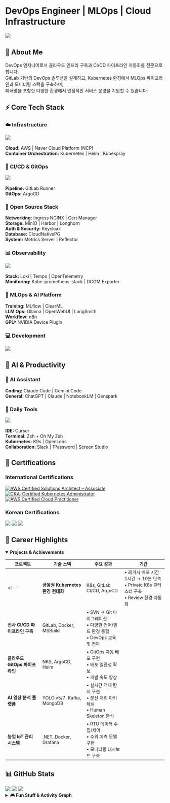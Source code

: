 # DevOps Engineer | MLOps | Cloud Infrastructure

![](https://komarev.com/ghpvc/?username=pghoya2956&style=flat-square&color=blue)

## 👋 About Me

DevOps 엔지니어로서 클라우드 인프라 구축과 CI/CD 파이프라인 자동화를 전문으로 합니다.  
GitLab 기반의 DevOps 솔루션을 설계하고, Kubernetes 환경에서 MLOps 파이프라인과 모니터링 스택을 구축하며,  
폐쇄망을 포함한 다양한 환경에서 안정적인 서비스 운영을 지원할 수 있습니다.

## ⚡ Core Tech Stack

### ☁️ Infrastructure
<img src="https://skillicons.dev/icons?i=aws,docker,kubernetes,terraform" />

**Cloud:** AWS | Naver Cloud Platform (NCP)  
**Container Orchestration:** Kubernetes | Helm | Kubespray

### 🚀 CI/CD & GitOps
<img src="https://skillicons.dev/icons?i=gitlab" />

**Pipeline:** GitLab Runner  
**GitOps:** ArgoCD

### 🔧 Open Source Stack
**Networking:** Ingress NGINX | Cert Manager  
**Storage:** MinIO | Harbor | Longhorn  
**Auth & Security:** Keycloak  
**Database:** CloudNativePG  
**System:** Metrics Server | Reflector

### 📊 Observability
<img src="https://skillicons.dev/icons?i=prometheus,grafana" />

**Stack:** Loki | Tempo | OpenTelemetry  
**Monitoring:** Kube-prometheus-stack | DCGM Exporter

### 🤖 MLOps & AI Platform
**Training:** MLflow | ClearML  
**LLM Ops:** Ollama | OpenWebUI | LangSmith  
**Workflow:** n8n  
**GPU:** NVIDIA Device Plugin

### 💻 Development
<img src="https://skillicons.dev/icons?i=python,cs,bash,linux" />

## 🤖 AI & Productivity

### 🧠 AI Assistant
**Coding:** Claude Code | Gemini Code  
**General:** ChatGPT | Claude | NotebookLM | Genspark  

### 🔧 Daily Tools
<img src="https://skillicons.dev/icons?i=vscode,vim,notion" />

**IDE:** Cursor  
**Terminal:** Zsh + Oh My Zsh  
**Kubernetes:** K9s | OpenLens  
**Collaboration:** Slack | 1Password | Screen Studio

## 📜 Certifications

### International Certifications
<div align="left">
  <a href="https://www.credly.com/badges/fb7b66e0-bc45-4b52-94d9-3fd4353135fd">
    <img src="https://images.credly.com/size/110x110/images/0e284c3f-5164-4b21-8660-0d84737941bc/image.png" alt="AWS Certified Solutions Architect – Associate" width="100" />
  </a>
  <a href="https://www.credly.com/badges/17c631c3-44d2-4670-b27f-a5c7e696fbff">
    <img src="https://images.credly.com/size/110x110/images/8b8ed108-e77d-4396-ac59-2504583b9d54/cka_from_cncfsite__281_29.png" alt="CKA: Certified Kubernetes Administrator" width="100" />
  </a>
  <a href="https://www.credly.com/badges/fd23f25b-6ad9-4474-962d-38a178f79cca">
    <img src="https://images.credly.com/size/110x110/images/00634f82-b07f-4bbd-a6bb-53de397fc3a6/image.png" alt="AWS Certified Cloud Practitioner" width="100" />
  </a>
</div>

### Korean Certifications
<img src="https://img.shields.io/badge/정보처리기사-0052CC?style=for-the-badge&logo=github&logoColor=white" />
<img src="https://img.shields.io/badge/네트워크관리사 2급-0066CC?style=for-the-badge" />
<img src="https://img.shields.io/badge/리눅스마스터 2급-CC0033?style=for-the-badge&logo=linux&logoColor=white" />

## 🏢 Career Highlights

<details open>
<summary><b>Projects & Achievements</b></summary>

| 프로젝트 | 기술 스택 | 주요 성과 | 기간 |
|----------|-----------|-----------|------|
<!-- | **금융권 Kubernetes 환경 현대화** | K8s, GitLab CI/CD, ArgoCD | • 레거시 배포 시간 1시간 → 10분 단축<br/>• Private K8s 클러스터 구축<br/>• Review 환경 자동화 | |
| **전사 CI/CD 파이프라인 구축** | GitLab, Docker, MSBuild | • SVN → Git 마이그레이션<br/>• 다양한 언어/빌드 환경 통합<br/>• DevOps 교육 및 전파 | |
| **클라우드 GitOps 파이프라인** | NKS, ArgoCD, Helm | • GitOps 자동 배포 구현<br/>• 배포 일관성 확보<br/>• 개발 속도 향상 | |
| **AI 영상 분석 플랫폼** | YOLO v5/7, Kafka, MongoDB | • 실시간 객체 탐지 구현<br/>• 분산 처리 아키텍처<br/>• Human Skeleton 분석 | |
| **농업 IoT 관리 시스템** | .NET, Docker, Grafana | • RTU 데이터 수집/제어<br/>• 수위 예측 모델 구현<br/>• 모니터링 대시보드 구축 | | -->

</details>
</details>

## 📊 GitHub Stats

<img height="180em" src="https://github-readme-stats.vercel.app/api?username=pghoya2956&show_icons=true&hide_border=true&theme=tokyonight&rank_icon=github" />
<img height="180em" src="https://github-readme-stats.vercel.app/api/top-langs/?username=pghoya2956&layout=compact&hide_border=true&theme=tokyonight" />

<img src="https://github-readme-streak-stats.herokuapp.com/?user=pghoya2956&hide_border=true&theme=tokyonight" />

<details>
<summary><b>🎮 Fun Stuff & Activity Graph</b></summary>
<br/>
<img src="https://raw.githubusercontent.com/pghoya2956/pghoya2956/main/output/snake.svg" />
<br/><br/>
<img src="https://github-readme-activity-graph.vercel.app/graph?username=pghoya2956&bg_color=0d1117&color=7aa2f7&line=7dcfff&point=d5a3ff&hide_border=true" />
</details>
